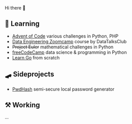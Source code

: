 Hi there 👋

## 🏫 Learning

* [Advent of Code](https://github.com/quassy/aoc) various challenges in Python, PHP
* [Data Engineering Zoomcamp](https://github.com/quassy/dez) course by DataTalksClub
* ~~Project Euler~~ mathematical challenges in Python
* [freeCodeCamp](https://github.com/quassy/fcc) data science & programming in Python
* [Learn Go](https://github.com/quassy/learn-go) from scratch

## 🛹 Sideprojects

* [PwdHash](https://github.com/quassy/pwdhash) semi-secure local password generator

## ⚒️ Working

...
